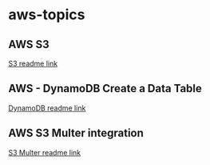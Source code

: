 # aws-topics

## AWS S3

[S3 readme link](HOW-TO-USE-S3.md)

## AWS - DynamoDB Create a Data Table

[DynamoDB readme link](HOW-TO-USE-DYNAMODB.md)

## AWS S3 Multer integration

[S3 Multer readme link](HOW-TO-USE-AWS-S3-MULTER.md)